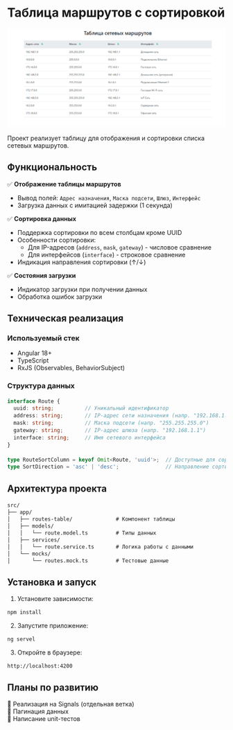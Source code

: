 # Таблица маршрутов с сортировкой

![Таблица маршрутов](image.png)

Проект реализует таблицу для отображения и сортировки списка сетевых маршрутов.

## Функциональность

✅ **Отображение таблицы маршрутов**
- Вывод полей: `Адрес назначения`, `Маска подсети`, `Шлюз`, `Интерфейс`
- Загрузка данных с имитацией задержки (1 секунда)

✅ **Сортировка данных**
- Поддержка сортировки по всем столбцам кроме UUID
- Особенности сортировки:
  - Для IP-адресов (`address`, `mask`, `gateway`) - числовое сравнение
  - Для интерфейсов (`interface`) - строковое сравнение
- Индикация направления сортировки (↑/↓)

✅ **Состояния загрузки**
- Индикатор загрузки при получении данных
- Обработка ошибок загрузки

   

## Техническая реализация

### Используемый стек
- Angular 18+
- TypeScript
- RxJS (Observables, BehaviorSubject)

### Структура данных
```typescript
interface Route {
  uuid: string;          // Уникальный идентификатор
  address: string;       // IP-адрес сети назначения (напр. "192.168.1.0")
  mask: string;          // Маска подсети (напр. "255.255.255.0")
  gateway: string;       // IP-адрес шлюза (напр. "192.168.1.1")
  interface: string;     // Имя сетевого интерфейса
}

type RouteSortColumn = keyof Omit<Route, 'uuid'>;  // Доступные для сортировки столбцы
type SortDirection = 'asc' | 'desc';               // Направление сортировки
```

## Архитектура проекта

```text
src/
├── app/
│   ├── routes-table/ 			   # Компонент таблицы           
│   ├── models/
│   │   └── route.model.ts         # Типы данных
│   ├── services/
│   │   └── route.service.ts       # Логика работы с данными
│   └── mocks/
│       └── routes.mock.ts         # Тестовые данные
```

## Установка и запуск

1. Установите зависимости:

```bash
npm install
```

2. Запустите приложение:

```bash
ng servel
```

3. Откройте в браузере:
```bash
http://localhost:4200
```

## Планы по развитию

🔹 Реализация на Signals (отдельная ветка) \
🔹 Пагинация данных \
🔹 Написание unit-тестов